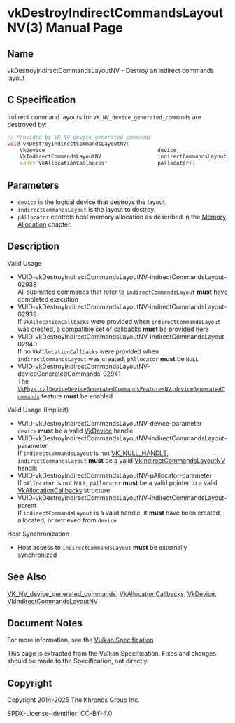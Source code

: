 # vkDestroyIndirectCommandsLayoutNV(3) Manual Page

## Name

vkDestroyIndirectCommandsLayoutNV - Destroy an indirect commands layout



## [](#_c_specification)C Specification

Indirect command layouts for `VK_NV_device_generated_commands` are destroyed by:

```c++
// Provided by VK_NV_device_generated_commands
void vkDestroyIndirectCommandsLayoutNV(
    VkDevice                                    device,
    VkIndirectCommandsLayoutNV                  indirectCommandsLayout,
    const VkAllocationCallbacks*                pAllocator);
```

## [](#_parameters)Parameters

- `device` is the logical device that destroys the layout.
- `indirectCommandsLayout` is the layout to destroy.
- `pAllocator` controls host memory allocation as described in the [Memory Allocation](https://registry.khronos.org/vulkan/specs/latest/html/vkspec.html#memory-allocation) chapter.

## [](#_description)Description

Valid Usage

- [](#VUID-vkDestroyIndirectCommandsLayoutNV-indirectCommandsLayout-02938)VUID-vkDestroyIndirectCommandsLayoutNV-indirectCommandsLayout-02938  
  All submitted commands that refer to `indirectCommandsLayout` **must** have completed execution
- [](#VUID-vkDestroyIndirectCommandsLayoutNV-indirectCommandsLayout-02939)VUID-vkDestroyIndirectCommandsLayoutNV-indirectCommandsLayout-02939  
  If `VkAllocationCallbacks` were provided when `indirectCommandsLayout` was created, a compatible set of callbacks **must** be provided here
- [](#VUID-vkDestroyIndirectCommandsLayoutNV-indirectCommandsLayout-02940)VUID-vkDestroyIndirectCommandsLayoutNV-indirectCommandsLayout-02940  
  If no `VkAllocationCallbacks` were provided when `indirectCommandsLayout` was created, `pAllocator` **must** be `NULL`
- [](#VUID-vkDestroyIndirectCommandsLayoutNV-deviceGeneratedCommands-02941)VUID-vkDestroyIndirectCommandsLayoutNV-deviceGeneratedCommands-02941  
  The [`VkPhysicalDeviceDeviceGeneratedCommandsFeaturesNV`::`deviceGeneratedCommands`](https://registry.khronos.org/vulkan/specs/latest/html/vkspec.html#features-deviceGeneratedCommandsNV) feature **must** be enabled

Valid Usage (Implicit)

- [](#VUID-vkDestroyIndirectCommandsLayoutNV-device-parameter)VUID-vkDestroyIndirectCommandsLayoutNV-device-parameter  
  `device` **must** be a valid [VkDevice](https://registry.khronos.org/vulkan/specs/latest/man/html/VkDevice.html) handle
- [](#VUID-vkDestroyIndirectCommandsLayoutNV-indirectCommandsLayout-parameter)VUID-vkDestroyIndirectCommandsLayoutNV-indirectCommandsLayout-parameter  
  If `indirectCommandsLayout` is not [VK\_NULL\_HANDLE](https://registry.khronos.org/vulkan/specs/latest/man/html/VK_NULL_HANDLE.html), `indirectCommandsLayout` **must** be a valid [VkIndirectCommandsLayoutNV](https://registry.khronos.org/vulkan/specs/latest/man/html/VkIndirectCommandsLayoutNV.html) handle
- [](#VUID-vkDestroyIndirectCommandsLayoutNV-pAllocator-parameter)VUID-vkDestroyIndirectCommandsLayoutNV-pAllocator-parameter  
  If `pAllocator` is not `NULL`, `pAllocator` **must** be a valid pointer to a valid [VkAllocationCallbacks](https://registry.khronos.org/vulkan/specs/latest/man/html/VkAllocationCallbacks.html) structure
- [](#VUID-vkDestroyIndirectCommandsLayoutNV-indirectCommandsLayout-parent)VUID-vkDestroyIndirectCommandsLayoutNV-indirectCommandsLayout-parent  
  If `indirectCommandsLayout` is a valid handle, it **must** have been created, allocated, or retrieved from `device`

Host Synchronization

- Host access to `indirectCommandsLayout` **must** be externally synchronized

## [](#_see_also)See Also

[VK\_NV\_device\_generated\_commands](https://registry.khronos.org/vulkan/specs/latest/man/html/VK_NV_device_generated_commands.html), [VkAllocationCallbacks](https://registry.khronos.org/vulkan/specs/latest/man/html/VkAllocationCallbacks.html), [VkDevice](https://registry.khronos.org/vulkan/specs/latest/man/html/VkDevice.html), [VkIndirectCommandsLayoutNV](https://registry.khronos.org/vulkan/specs/latest/man/html/VkIndirectCommandsLayoutNV.html)

## [](#_document_notes)Document Notes

For more information, see the [Vulkan Specification](https://registry.khronos.org/vulkan/specs/latest/html/vkspec.html#vkDestroyIndirectCommandsLayoutNV)

This page is extracted from the Vulkan Specification. Fixes and changes should be made to the Specification, not directly.

## [](#_copyright)Copyright

Copyright 2014-2025 The Khronos Group Inc.

SPDX-License-Identifier: CC-BY-4.0